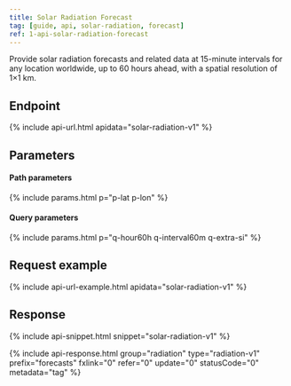 ```yaml
---
title: Solar Radiation Forecast
tag: [guide, api, solar-radiation, forecast]
ref: 1-api-solar-radiation-forecast
---
```


Provide solar radiation forecasts and related data at 15-minute intervals for any location worldwide, up to 60 hours ahead, with a spatial resolution of 1×1 km.

## Endpoint

{% include api-url.html apidata="solar-radiation-v1" %}

## Parameters

#### Path parameters

{% include params.html p="p-lat p-lon" %}

#### Query parameters

{% include params.html p="q-hour60h q-interval60m q-extra-si" %}

## Request example

{% include api-url-example.html apidata="solar-radiation-v1" %}

## Response

{% include api-snippet.html snippet="solar-radiation-v1" %}

{% include api-response.html group="radiation" type="radiation-v1" prefix="forecasts" fxlink="0" refer="0" update="0" statusCode="0" metadata="tag" %}
